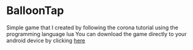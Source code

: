# BalloonTap
Simple game that I created by following the corona tutorial using the programming language lua
You can download the game directly to your android device by clicking [here](https://1drv.ms/u/s!ArHixQ3o5Hj7sQhBOl7pfjuF1uAI)